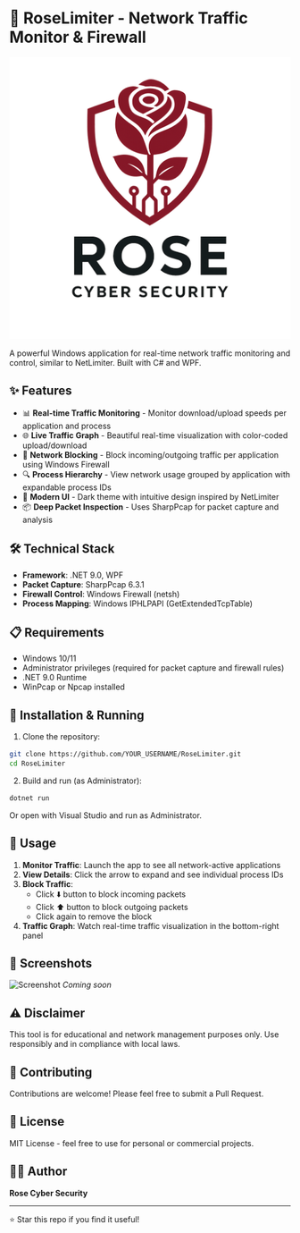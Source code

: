 # 🌹 RoseLimiter - Network Traffic Monitor & Firewall

![Rose Cyber Security](logo.png)

A powerful Windows application for real-time network traffic monitoring and control, similar to NetLimiter. Built with C# and WPF.

## ✨ Features

- 📊 **Real-time Traffic Monitoring** - Monitor download/upload speeds per application and process
- 🌐 **Live Traffic Graph** - Beautiful real-time visualization with color-coded upload/download
- 🚫 **Network Blocking** - Block incoming/outgoing traffic per application using Windows Firewall
- 🔍 **Process Hierarchy** - View network usage grouped by application with expandable process IDs
- 🎨 **Modern UI** - Dark theme with intuitive design inspired by NetLimiter
- 📦 **Deep Packet Inspection** - Uses SharpPcap for packet capture and analysis

## 🛠️ Technical Stack

- **Framework**: .NET 9.0, WPF
- **Packet Capture**: SharpPcap 6.3.1
- **Firewall Control**: Windows Firewall (netsh)
- **Process Mapping**: Windows IPHLPAPI (GetExtendedTcpTable)

## 📋 Requirements

- Windows 10/11
- Administrator privileges (required for packet capture and firewall rules)
- .NET 9.0 Runtime
- WinPcap or Npcap installed

## 🚀 Installation & Running

1. Clone the repository:
```bash
git clone https://github.com/YOUR_USERNAME/RoseLimiter.git
cd RoseLimiter
```

2. Build and run (as Administrator):
```bash
dotnet run
```

Or open with Visual Studio and run as Administrator.

## 🎯 Usage

1. **Monitor Traffic**: Launch the app to see all network-active applications
2. **View Details**: Click the arrow to expand and see individual process IDs
3. **Block Traffic**: 
   - Click ⬇️ button to block incoming packets
   - Click ⬆️ button to block outgoing packets
   - Click again to remove the block
4. **Traffic Graph**: Watch real-time traffic visualization in the bottom-right panel

## 📸 Screenshots

![Screenshot](screenshot.png)
*Coming soon*

## ⚠️ Disclaimer

This tool is for educational and network management purposes only. Use responsibly and in compliance with local laws.

## 🤝 Contributing

Contributions are welcome! Please feel free to submit a Pull Request.

## 📄 License

MIT License - feel free to use for personal or commercial projects.

## 👨‍💻 Author

**Rose Cyber Security**

---

⭐ Star this repo if you find it useful!

